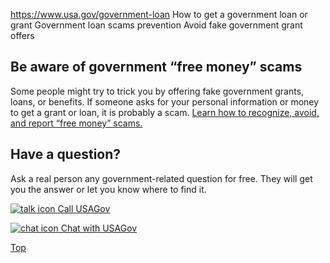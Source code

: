 

https://www.usa.gov/government-loan
How to get a government loan or grant
Government loan scams prevention
Avoid fake government grant offers

**Be aware of government “free money” scams**
-------------------------------------------------

Some people might try to trick you by offering fake government grants, loans, or benefits. If someone asks for your personal information or money to get a grant or loan, it is probably a scam.
[Learn how to recognize, avoid, and report “free money” scams.](https://www.usa.gov/no-free-money)

Have a question?
----------------

Ask a real person any government-related question for free. They will get you the answer or let you know where to find it.

[![talk icon](https://www.usa.gov/themes/custom/usagov/images/ICONS_talk.png)
Call USAGov](https://www.usa.gov/phone)

[![chat icon](https://www.usa.gov/themes/custom/usagov/images/ICONS_chat.png)
Chat with USAGov](https://www.usa.gov/chat)

[Top](#main-content)
